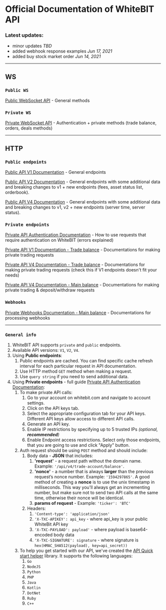 # Official Documentation of WhiteBIT API

### Latest updates:
- minor updates *TBD*
- added webhook response examples *Jun 17, 2021*
- added buy stock market order *Jun 14, 2021*

___

## WS

### `Public WS`

[Public WebSocket API](./Public/websocket.md) - General methods

### `Private WS`

[Private WebSocket API](./Private/websocket.md) - Authentication + private methods (trade balance, orders, deals methods)

___

## HTTP 

### `Public endpoints`

[Public API V1 Documentation](./Public/http-v1.md) - General endpoints

[Public API V2 Documentation](./Public/http-v2.md) - General endpoints with some additional data and breaking changes to v1 + new endpoints (fees, asset status list, orderbook).

[Public API V4 Documentation](./Public/http-v4.md) - General endpoints with some additional data and breaking changes to v1, v2 + new endpoints (server time, server status).

### `Private endpoints`

[Private API Authentication Documentation](./Private/http-auth.md) - How to use requests that require authentication on WhiteBIT (errors explained)

[Private API V1 Documentation - Trade balance](./Private/http-v1.md) - Documentations for making private trading requests

[Private API V4 Documentation - Trade balance](./Private/http-trade-v4.md) - Documentations for making private trading requests (check this if V1 endpoints doesn't fit your needs)

[Private API V4 Documentation - Main balance](./Private/http-main-v4.md) - Documentations for making private trading & deposit/withdraw requests

### `Webhooks`

[Private Webhooks Documentation - Main balance](./WebHook/web-hook.md) - Documentations for processing webhooks

---

### `General info`

1. WhiteBIT API supports `private` and `public` endpoints.
2. Available API versions: `V1`, `V2`, `V4`.
3. Using **Public endpoints**:
    1. Public endpoints are cached. You can find specific cache refresh interval for each particular request in API documentation.
    2. Use HTTP method `GET` method when making a request.
    3. Use `query string` if you need to send additional data.
4. Using **Private endpoints** - full guide [Private API Authentication Documentation](./Private/http-auth.md):
    1. To make private API calls:
        1. Go to your account on whitebit.com and navigate to account settings.
        2. Click on the API keys tab.
        3. Select the appropriate configuration tab for your API keys. Different API keys allow access to different API calls.
        4. Generate an API key.
        5. Enable IP restrictions by specifying up to 5 trusted IPs *(optional, **recommended**)*
        6. Enable Endpoint access restrictions. Select only those endpoints, that you are going to use and click "Apply" button.
    2. Auth request should be using `POST` method and should include:
        1. Body data - **JSON** that includes:
            1. **'request'** - a request path without the domain name. Example: `'/api/v4/trade-account/balance'`.
            2. **'nonce'** - a number that is always **larger** than the previous request’s nonce number. Example: `'1594297865'`. A good method of creating a **nonce** is to use the unix timestamp in milliseconds. This way you'll always get an incrementing number, but make sure not to send two API calls at the same time, otherwise their nonce will be identical.
            3. **params of request** - Example: `'ticker': 'BTC'`
        2. Headers:
            1. `'Content-type': 'application/json'`
            2. `'X-TXC-APIKEY': api_key` - where api_key is your public WhiteBit API key
            3. `'X-TXC-PAYLOAD': payload'` - where payload is base64-encoded body data
            4. `'X-TXC-SIGNATURE': signature` - where signature is `hex(HMAC_SHA512(payload), key=api_secret))`
    3. To help you get started with our API, we've created the [API Quick start helper](https://github.com/whitebit-exchange/api-quickstart) library. It supports the following languages:
        1. ``Go``
        2. ``NodeJS``
        3. ``Python``
        4. ``PHP``
        5. ``Java``
        6. ``Kotlin``
        7. ``DotNet``
        8. ``Ruby``
        9. ``C++``
